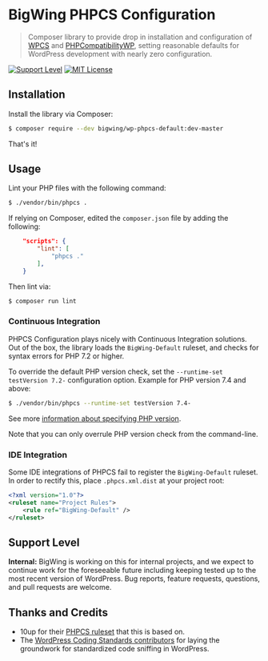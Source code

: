 # BigWing PHPCS Configuration

> Composer library to provide drop in installation and configuration of [WPCS](https://github.com/WordPress-Coding-Standards/WordPress-Coding-Standards) and [PHPCompatibilityWP](https://github.com/PHPCompatibility/PHPCompatibilityWP), setting reasonable defaults for WordPress development with nearly zero configuration.

[![Support Level](https://img.shields.io/badge/support-internal-blue.svg)](#support-level) [![MIT License](https://img.shields.io/github/license/bigwing/wp-phpcs-default.svg)](https://github.com/bigwing/wp-phpcs-default/blob/master/LICENSE)

## Installation

Install the library via Composer:

```bash
$ composer require --dev bigwing/wp-phpcs-default:dev-master
```

That's it!

## Usage

Lint your PHP files with the following command:

```bash
$ ./vendor/bin/phpcs .
```

If relying on Composer, edited the `composer.json` file by adding the following:

```json
	"scripts": {
		"lint": [
			"phpcs ."
		],
	}
```

Then lint via:

```bash
$ composer run lint
```

### Continuous Integration

PHPCS Configuration plays nicely with Continuous Integration solutions. Out of the box, the library loads the `BigWing-Default` ruleset, and checks for syntax errors for PHP 7.2 or higher.

To override the default PHP version check, set the `--runtime-set testVersion 7.2-` configuration option. Example for PHP version 7.4 and above:

```bash
$ ./vendor/bin/phpcs --runtime-set testVersion 7.4-
```

See more [information about specifying PHP version](https://github.com/PHPCompatibility/PHPCompatibility#sniffing-your-code-for-compatibility-with-specific-php-versions).

Note that you can only overrule PHP version check from the command-line.

### IDE Integration

Some IDE integrations of PHPCS fail to register the `BigWing-Default` ruleset. In order to rectify this, place `.phpcs.xml.dist` at your project root:

```xml
<?xml version="1.0"?>
<ruleset name="Project Rules">
	<rule ref="BigWing-Default" />
</ruleset>
```

## Support Level

**Internal:** BigWing is working on this for internal projects, and we expect to continue work for the foreseeable future including keeping tested up to the most recent version of WordPress. Bug reports, feature requests, questions, and pull requests are welcome.

## Thanks and Credits

- 10up for their [PHPCS ruleset](https://github.com/10up/phpcs-composer) that this is based on.
- The [WordPress Coding Standards contributors](https://github.com/WordPress/WordPress-Coding-Standards/graphs/contributors) for laying the groundwork for
  standardized code sniffing in WordPress.
